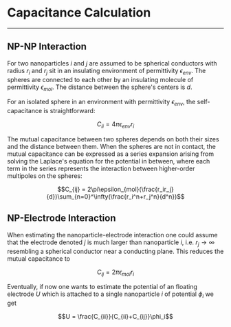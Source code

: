 # Capacitance Calculation
---
## NP-NP Interaction
For two nanoparticles $i$ and $j$ are assumed to be spherical conductors with radius $r_i$ and $r_j$ sit in an insulating environment of permittivity $\epsilon_{env}$. The spheres are connected to each other by an insulating molecule of permittivity $\epsilon_{mol}$. The distance between the sphere's centers is $d$.

For an isolated sphere in an environment with permittivity $\epsilon_{env}$, the self-capacitance is straightforward:

$$C_{ii} = 4\pi\epsilon_{env}r_i$$

The mutual capacitance between two spheres depends on both their sizes and the distance between them. When the spheres are not in contact, the mutual capacitance can be expressed as a series expansion arising from solving the Laplace's equation for the potential in between, where each term in the series represents the interaction between higher-order multipoles on the spheres:

$$C_{ij} = 2\pi\epsilon_{mol}(\frac{r_ir_j}{d})\sum_{n=0}^\infty(\frac{r_i^n+r_j^n}{d^n})$$

## NP-Electrode Interaction

When estimating the nanoparticle-electrode interaction one could assume that the electrode denoted $j$ is much larger than nanoparticle $i$, i.e. $r_j \rightarrow \infty$ resembling a spherical conductor near a conducting plane. This reduces the mutual capacitance to

$$ C_{ij} = 2\pi\epsilon_{mol}r_i $$

Eventually, if now one wants to estimate the potential of an floating electrode $U$ which is attached to a single nanoparticle $i$ of potential $\phi_i$ we get

$$U = \frac{C_{ii}}{C_{ii}+C_{ij}}\phi_i$$
